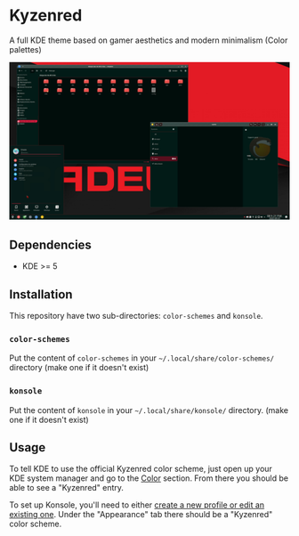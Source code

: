 # Kyzenred
A full KDE theme based on gamer aesthetics and modern minimalism (Color palettes)

![Kyzenred Preview](https://github.com/MiiMii1205/kyzenred-plasma-look-and-feel/blob/master/contents/previews/fullscreenpreview.jpg?raw=true)

## Dependencies
- KDE >= 5

## Installation
This repository have two sub-directories: `color-schemes` and `konsole`.

### `color-schemes`
Put the content of `color-schemes` in your `~/.local/share/color-schemes/` directory (make one if it doesn't exist)

### `konsole`
Put the content of `konsole` in your `~/.local/share/konsole/` directory. (make one if it doesn't exist)

## Usage
To tell KDE to use the official Kyzenred color scheme, just open up your KDE system manager and go to the [Color](https://userbase.kde.org/System_Settings/Color) section. From there you should be able to see a "Kyzenred" entry.

To set up Konsole, you'll need to either [create a new profile or edit an existing one](https://userbase.kde.org/Konsole#Profile_Management). Under the "Appearance" tab there should be a "Kyzenred" color scheme.
